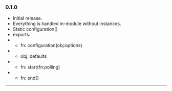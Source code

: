 ### 0.1.0

* Initial release.
* Everything is handled in-module without instances.
* Static configuration()
* exports:
* - fn: configuration(obj:options)
* - obj: defaults
* - fn: start(fn:polling)
* - fn: end()

---
